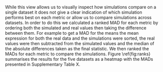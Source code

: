 While this view allows us to visually inspect how simulations compare on a single dataset it does not give a clear indication of which simulation performs best on each metric or allow us to compare simulations across datasets. In order to do this we calculated a ranked MAD for each metric by ordering both the simulated and real values then taking the difference between them. For example to get a MAD for the means the mean expression for both the real data and the simulations were sorted, the real values were then subtracted from the simulated values and the median of the absolute differences taken as the final statistic. We then ranked the MADs for each metric to compare the simulations. Figure \ref{fig:ranks} summarises the results for the five datasets as a heatmap with the MADs presented in Supplementary Table X.